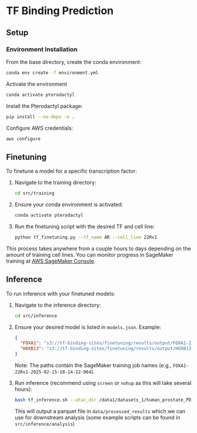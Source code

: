 # TF Binding Prediction

## Setup

### Environment Installation

From the base directory, create the conda environment:

```bash
conda env create -f environment.yml
```

Activate the environment

```bash
conda activate pterodactyl
```

Install the Pterodactyl package:

```bash
pip install --no-deps -e .
```

Configure AWS credentials:

```bash
aws configure
```

## Finetuning

To finetune a model for a specific transcription factor:

1. Navigate to the training directory:
   ```bash
   cd src/training
   ```

2. Ensure your conda environment is activated:
   ```bash
   conda activate pterodactyl
   ```

3. Run the finetuning script with the desired TF and cell line:
   ```bash
   python tf_finetuning.py --tf_name AR --cell_line 22Rv1
   ```

This process takes anywhere from a couple hours to days depending on the amount of training cell lines. You can monitor progress in SageMaker training at [AWS SageMaker Console](https://016114370410-4y4js2yi.us-west-2.console.aws.amazon.com/sagemaker/home?region=us-west-2#/jobs).

## Inference

To run inference with your finetuned models:

1. Navigate to the inference directory:
   ```bash
   cd src/inference
   ```

2. Ensure your desired model is listed in `models.json`. Example:
   ```json
   {
     "FOXA1": "s3://tf-binding-sites/finetuning/results/output/FOXA1-22Rv1-2025-02-15-18-14-22-064/output/model.tar.gz",
     "HOXB13": "s3://tf-binding-sites/finetuning/results/output/HOXB13-22Rv1-2025-02-18-23-29-14-654/output/model.tar.gz"
   }
   ```
   
   Note: The paths contain the SageMaker training job names (e.g., `FOXA1-22Rv1-2025-02-15-18-14-22-064`).

3. Run inference (recommend using `screen` or `nohup` as this will take several hours):
   ```bash
   bash tf_inference.sh --atac_dir /data1/datasets_1/human_prostate_PDX/processed/ATAC_merge/LuCaP_145_1 --models FOXA1,HOXB13 --parallel
   ```


   This will output a parquet file in `data/processed_results` which we can use for downstream analysis (some example scripts can be found in `src/inference/analysis`)